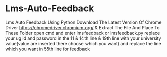 # Lms-Auto-Feedback
Lms Auto Feedback Using Python
Download The Latest Version Of Chrome Driver https://chromedriver.chromium.org/ & Extract The File And Place To These Folder open cmd and enter lmsfeedback or lmsfeedback.py
replace your ug id and password in the 11 & 14th line & 19th line with your university value(value are inserted there choose which you want)
and replace the line which you want in 55th line for feedback
